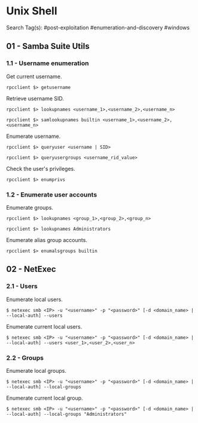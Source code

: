 # Unix Shell

Search Tag(s): #post-exploitation #enumeration-and-discovery #windows

## 01 - Samba Suite Utils

### 1.1 - Username enumeration

Get current username.

```
rpcclient $> getusername
```

Retrieve username SID.

```
rpcclient $> lookupnames <username_1>,<username_2>,<username_n>

rpcclient $> samlookupnames builtin <username_1>,<username_2>,<username_n>
```

Enumerate username.

```
rpcclient $> queryuser <username | SID>

rpcclient $> queryusergroups <username_rid_value>
```

Check the user's privileges.

```
rpcclient $> enumprivs
```

### 1.2 - Enumerate user accounts

Enumerate groups.

```
rpcclient $> lookupnames <group_1>,<group_2>,<group_n>

rpcclient $> lookupnames Administrators
```

Enumerate alias group accounts.

```
rpcclient $> enumalsgroups builtin
```

## 02 - NetExec

### 2.1 - Users

Enumerate local users.

```
$ netexec smb <IP> -u "<username>" -p "<password>" [-d <domain_name> | --local-auth] --users
```

Enumerate current local users.

```
$ netexec smb <IP> -u "<username>" -p "<password>" [-d <domain_name> | --local-auth] --users <user_1>,<user_2>,<user_n>
```

### 2.2 - Groups

Enumerate local groups.

```
$ netexec smb <IP> -u "<username>" -p "<password>" [-d <domain_name> | --local-auth] --local-groups
```

Enumerate current local group.

```
$ netexec smb <IP> -u "<username>" -p "<password>" [-d <domain_name> | --local-auth] --local-groups "Administrators"
```